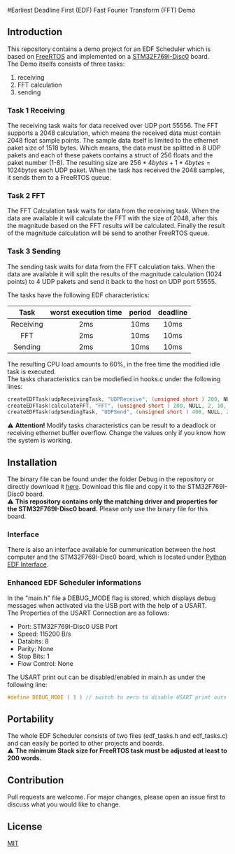 #Earliest Deadline First (EDF) Fast Fourier Transform (FFT) Demo

## Introduction

This repository contains a demo project for an EDF Scheduler which is based on [FreeRTOS](https://www.freertos.org/) and implemented on a [STM32F769I-Disc0](https://www.st.com/en/evaluation-tools/32f769idiscovery.html) board.  
The Demo itselfs consists of three tasks:

1. receiving
2. FFT calculation
3. sending

### Task 1 Receiving
The receiving task waits for data received over UDP port 55556. The FFT supports a 2048 calculation, which means the received data must contain 2048 float sample points. The sample data itself is limited to the ethernet paket size of 1518 bytes. Which means, the data must be splitted in 8 UDP pakets and each of these pakets contains a struct of 256 floats and the paket number (1-8). The resulting size are $256 * 4 bytes + 1 * 4 bytes = 1024 bytes$ each UDP paket. When the task has received the 2048 samples, it sends them to a FreeRTOS queue.

### Task 2 FFT
The FFT Calculation task waits for data from the receiving task. When the data are available it will calculate the FFT with the size of 2048, after this the magnitude based on the FFT results will be calculated. Finally the result of the magnitude calculation will be send to another FreeRTOS queue.

### Task 3 Sending
The sending task waits for data from the FFT calculation taks. When the data are available it will split the results of the magnitude calculation (1024 points) to 4 UDP pakets and send it back to the host on UDP port 55555.

The tasks have the following EDF characteristics:

<center>

| Task          | worst execution time | period  | deadline |
|:-------------:|:--------------------:|:-------:|:--------:|
| Receiving     | 2ms                  | 10ms    | 10ms     |
| FFT           | 2ms                  | 10ms    | 10ms     |
| Sending       | 2ms                  | 10ms    | 10ms     |

</center>

The resulting CPU load amounts to 60%, in the free time the modified idle task is executed.  
The tasks characteristics can be modiefied in hooks.c under the following lines:
```C
createEDFTask(udpReceivingTask, "UDPReceive", (unsigned short ) 200, NULL, 2, 10, 10); // create Receiving task (wcet 2ms, period 10ms, deadline 10ms)
createEDFTask(calculateFFT, "FFT", (unsigned short ) 200, NULL, 2, 10, 10); // create FFT task (wcet 2ms, period 10ms, deadline 10ms)
createEDFTask(udpSendingTask, "UDPSend", (unsigned short ) 400, NULL, 2, 10, 10); // create Sending task (wcet 2ms, period 10ms, deadline 10ms)
```
:warning: **Attention!** Modify tasks characteristics can be result to a deadlock or receiving ethernet buffer overflow. Change the values only if you know how the system is working.

## Installation

The binary file can be found under the folder Debug in the repository or directly download it [here](https://gitlab.fa-wi.de/punicawaikiki/freertos-ethernet-edf/-/raw/master/Debug/freertos-ethernet-edf.bin). Download this file and copy it to the STM32F769I-Disc0 board.  
:warning: **This repository contains only the matching driver and properties for the STM32F769I-Disc0 board.** Please only use the binary file for this board.

### Interface
There is also an interface available for cummunication between the host computer and the STM32F769I-Disc0 board, which is located under [Python EDF Interface](https://gitlab.fa-wi.de/punicawaikiki/edf-python-interface).

### Enhanced EDF Scheduler informations

In the "main.h" file a DEBUG_MODE flag is stored, which displays debug messages when activated via the USB port with the help of a USART.  
The Properties of the USART Connection are as follows:

- Port: STM32F769I-Disc0 USB Port 
- Speed: 115200 B/s
- Databits: 8
- Parity: None
- Stop Bits: 1
- Flow Control: None

The USART print out can be disabled/enabled in main.h as under the following line: 
```C
#define DEBUG_MODE ( 1 ) // switch to zero to disable USART print outs
```

## Portability

The whole EDF Scheduler consists of two files (edf_tasks.h and edf_tasks.c) and can easily be ported to other projects and boards.  
:warning: **The minimum Stack size for FreeRTOS task must be adjusted at least to 200 words.**

## Contribution
Pull requests are welcome. For major changes, please open an issue first to discuss what you would like to change.

## License
[MIT](https://choosealicense.com/licenses/mit/)
